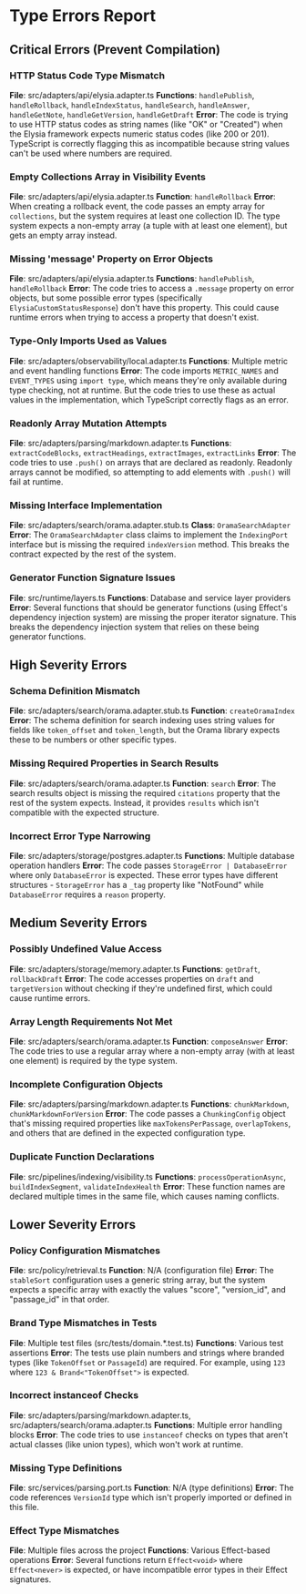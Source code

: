 # Type Errors Report

## Critical Errors (Prevent Compilation)

### HTTP Status Code Type Mismatch

**File**: src/adapters/api/elysia.adapter.ts
**Functions**: `handlePublish`, `handleRollback`, `handleIndexStatus`, `handleSearch`, `handleAnswer`, `handleGetNote`, `handleGetVersion`, `handleGetDraft`
**Error**: The code is trying to use HTTP status codes as string names (like "OK" or "Created") when the Elysia framework expects numeric status codes (like 200 or 201). TypeScript is correctly flagging this as incompatible because string values can't be used where numbers are required.

### Empty Collections Array in Visibility Events

**File**: src/adapters/api/elysia.adapter.ts
**Function**: `handleRollback`
**Error**: When creating a rollback event, the code passes an empty array for `collections`, but the system requires at least one collection ID. The type system expects a non-empty array (a tuple with at least one element), but gets an empty array instead.

### Missing 'message' Property on Error Objects

**File**: src/adapters/api/elysia.adapter.ts
**Functions**: `handlePublish`, `handleRollback`
**Error**: The code tries to access a `.message` property on error objects, but some possible error types (specifically `ElysiaCustomStatusResponse`) don't have this property. This could cause runtime errors when trying to access a property that doesn't exist.

### Type-Only Imports Used as Values

**File**: src/adapters/observability/local.adapter.ts
**Functions**: Multiple metric and event handling functions
**Error**: The code imports `METRIC_NAMES` and `EVENT_TYPES` using `import type`, which means they're only available during type checking, not at runtime. But the code tries to use these as actual values in the implementation, which TypeScript correctly flags as an error.

### Readonly Array Mutation Attempts

**File**: src/adapters/parsing/markdown.adapter.ts
**Functions**: `extractCodeBlocks`, `extractHeadings`, `extractImages`, `extractLinks`
**Error**: The code tries to use `.push()` on arrays that are declared as readonly. Readonly arrays cannot be modified, so attempting to add elements with `.push()` will fail at runtime.

### Missing Interface Implementation

**File**: src/adapters/search/orama.adapter.stub.ts
**Class**: `OramaSearchAdapter`
**Error**: The `OramaSearchAdapter` class claims to implement the `IndexingPort` interface but is missing the required `indexVersion` method. This breaks the contract expected by the rest of the system.

### Generator Function Signature Issues

**File**: src/runtime/layers.ts
**Functions**: Database and service layer providers
**Error**: Several functions that should be generator functions (using Effect's dependency injection system) are missing the proper iterator signature. This breaks the dependency injection system that relies on these being generator functions.

## High Severity Errors

### Schema Definition Mismatch

**File**: src/adapters/search/orama.adapter.stub.ts
**Function**: `createOramaIndex`
**Error**: The schema definition for search indexing uses string values for fields like `token_offset` and `token_length`, but the Orama library expects these to be numbers or other specific types.

### Missing Required Properties in Search Results

**File**: src/adapters/search/orama.adapter.ts
**Function**: `search`
**Error**: The search results object is missing the required `citations` property that the rest of the system expects. Instead, it provides `results` which isn't compatible with the expected structure.

### Incorrect Error Type Narrowing

**File**: src/adapters/storage/postgres.adapter.ts
**Functions**: Multiple database operation handlers
**Error**: The code passes `StorageError | DatabaseError` where only `DatabaseError` is expected. These error types have different structures - `StorageError` has a `_tag` property like "NotFound" while `DatabaseError` requires a `reason` property.

## Medium Severity Errors

### Possibly Undefined Value Access

**File**: src/adapters/storage/memory.adapter.ts
**Functions**: `getDraft`, `rollbackDraft`
**Error**: The code accesses properties on `draft` and `targetVersion` without checking if they're undefined first, which could cause runtime errors.

### Array Length Requirements Not Met

**File**: src/adapters/search/orama.adapter.ts
**Function**: `composeAnswer`
**Error**: The code tries to use a regular array where a non-empty array (with at least one element) is required by the type system.

### Incomplete Configuration Objects

**File**: src/adapters/parsing/markdown.adapter.ts
**Functions**: `chunkMarkdown`, `chunkMarkdownForVersion`
**Error**: The code passes a `ChunkingConfig` object that's missing required properties like `maxTokensPerPassage`, `overlapTokens`, and others that are defined in the expected configuration type.

### Duplicate Function Declarations

**File**: src/pipelines/indexing/visibility.ts
**Functions**: `processOperationAsync`, `buildIndexSegment`, `validateIndexHealth`
**Error**: These function names are declared multiple times in the same file, which causes naming conflicts.

## Lower Severity Errors

### Policy Configuration Mismatches

**File**: src/policy/retrieval.ts
**Function**: N/A (configuration file)
**Error**: The `stableSort` configuration uses a generic string array, but the system expects a specific array with exactly the values "score", "version_id", and "passage_id" in that order.

### Brand Type Mismatches in Tests

**File**: Multiple test files (src/tests/domain.\*.test.ts)
**Functions**: Various test assertions
**Error**: The tests use plain numbers and strings where branded types (like `TokenOffset` or `PassageId`) are required. For example, using `123` where `123 & Brand<"TokenOffset">` is expected.

### Incorrect instanceof Checks

**File**: src/adapters/parsing/markdown.adapter.ts, src/adapters/search/orama.adapter.ts
**Functions**: Multiple error handling blocks
**Error**: The code tries to use `instanceof` checks on types that aren't actual classes (like union types), which won't work at runtime.

### Missing Type Definitions

**File**: src/services/parsing.port.ts
**Function**: N/A (type definitions)
**Error**: The code references `VersionId` type which isn't properly imported or defined in this file.

### Effect Type Mismatches

**File**: Multiple files across the project
**Functions**: Various Effect-based operations
**Error**: Several functions return `Effect<void>` where `Effect<never>` is expected, or have incompatible error types in their Effect signatures.
